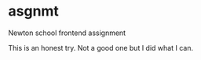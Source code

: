# asgnmt
Newton school frontend assignment


This is an honest try. Not  a good one but I did what I can.

